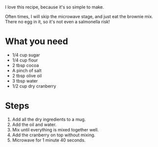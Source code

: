 I love this recipe, because it's so simple to make.

Often times, I will skip the microwave stage, and just eat the brownie mix. There no egg in it, so it's not even a salmonella risk!

What you need
=============

* 1/4 cup sugar
* 1/4 cup flour
* 2 tbsp cocoa
* A pinch of salt
* 2 tbsp olive oil
* 3 tbsp water
* 1/2 cup dry cranberry

Steps
=====

1. Add all the dry ingredients to a mug.
2. Add the oil and water.
3. Mix until everything is mixed together well.
4. Add the cranberry on top without mixing.
5. Microwave for 1 minute 40 seconds.
